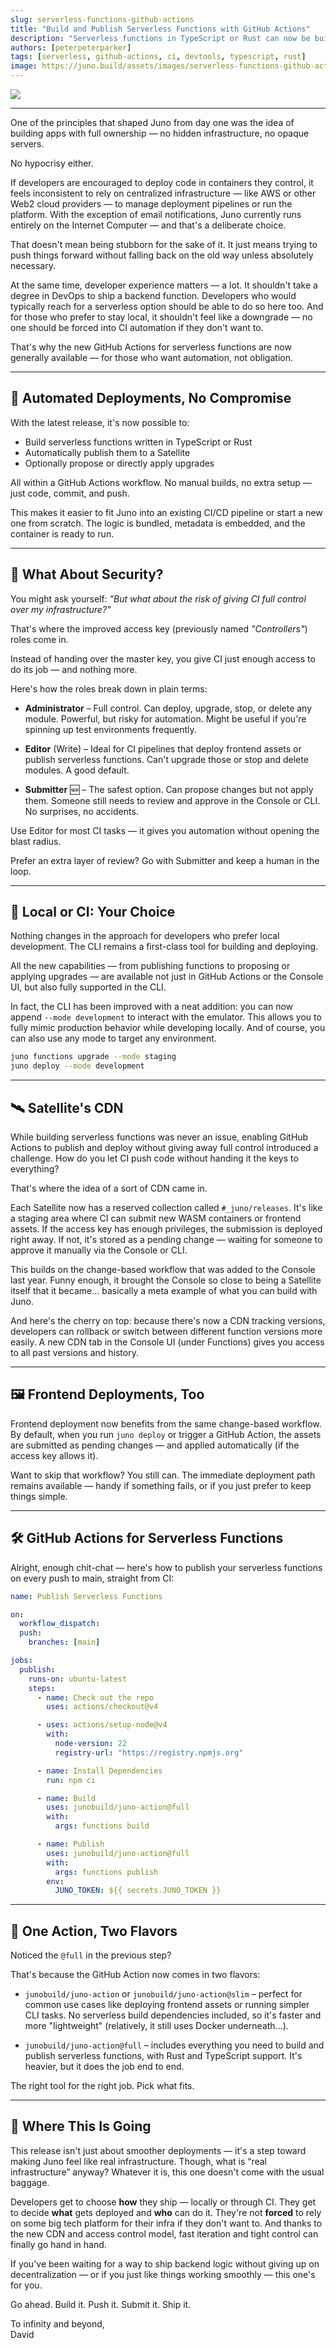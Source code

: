 ```yaml
---
slug: serverless-functions-github-actions
title: "Build and Publish Serverless Functions with GitHub Actions"
description: "Serverless functions in TypeScript or Rust can now be built and published automatically using GitHub Actions. Full control. No compromises."
authors: [peterpeterparker]
tags: [serverless, github-actions, ci, devtools, typescript, rust]
image: https://juno.build/assets/images/serverless-functions-github-actions-b19d1f12963712cd2e85a9ef25355758.png
---
```


![](serverless-functions-github-actions.png)

---

One of the principles that shaped Juno from day one was the idea of building apps with full ownership — no hidden infrastructure, no opaque servers.

No hypocrisy either.

If developers are encouraged to deploy code in containers they control, it feels inconsistent to rely on centralized infrastructure — like AWS or other Web2 cloud providers — to manage deployment pipelines or run the platform. With the exception of email notifications, Juno currently runs entirely on the Internet Computer — and that's a deliberate choice.

That doesn't mean being stubborn for the sake of it. It just means trying to push things forward without falling back on the old way unless absolutely necessary.

At the same time, developer experience matters — a lot. It shouldn't take a degree in DevOps to ship a backend function. Developers who would typically reach for a serverless option should be able to do so here too. And for those who prefer to stay local, it shouldn't feel like a downgrade — no one should be forced into CI automation if they don't want to.

That's why the new GitHub Actions for serverless functions are now generally available — for those who want automation, not obligation.

---

## 🚀 Automated Deployments, No Compromise

With the latest release, it's now possible to:

- Build serverless functions written in TypeScript or Rust
- Automatically publish them to a Satellite
- Optionally propose or directly apply upgrades

All within a GitHub Actions workflow. No manual builds, no extra setup — just code, commit, and push.

This makes it easier to fit Juno into an existing CI/CD pipeline or start a new one from scratch. The logic is bundled, metadata is embedded, and the container is ready to run.

---

## 🔐 What About Security?

You might ask yourself: _"But what about the risk of giving CI full control over my infrastructure?"_

That's where the improved access key (previously named _"Controllers"_) roles come in.

Instead of handing over the master key, you give CI just enough access to do its job — and nothing more.

Here's how the roles break down in plain terms:

- **Administrator** – Full control. Can deploy, upgrade, stop, or delete any module. Powerful, but risky for automation. Might be useful if you're spinning up test environments frequently.

- **Editor** (Write) – Ideal for CI pipelines that deploy frontend assets or publish serverless functions. Can't upgrade those or stop and delete modules. A good default.

- **Submitter** 🆕 – The safest option. Can propose changes but not apply them. Someone still needs to review and approve in the Console or CLI. No surprises, no accidents.

Use Editor for most CI tasks — it gives you automation without opening the blast radius.

Prefer an extra layer of review? Go with Submitter and keep a human in the loop.

---

## 🧰 Local or CI: Your Choice

Nothing changes in the approach for developers who prefer local development. The CLI remains a first-class tool for building and deploying.

All the new capabilities — from publishing functions to proposing or applying upgrades — are available not just in GitHub Actions or the Console UI, but also fully supported in the CLI.

In fact, the CLI has been improved with a neat addition: you can now append `--mode development` to interact with the emulator. This allows you to fully mimic production behavior while developing locally. And of course, you can also use any mode to target any environment.

```bash
juno functions upgrade --mode staging
juno deploy --mode development
```

---

## 🛰️ Satellite's CDN

While building serverless functions was never an issue, enabling GitHub Actions to publish and deploy without giving away full control introduced a challenge. How do you let CI push code without handing it the keys to everything?

That's where the idea of a sort of CDN came in.

Each Satellite now has a reserved collection called `#_juno/releases`. It's like a staging area where CI can submit new WASM containers or frontend assets. If the access key has enough privileges, the submission is deployed right away. If not, it's stored as a pending change — waiting for someone to approve it manually via the Console or CLI.

This builds on the change-based workflow that was added to the Console last year. Funny enough, it brought the Console so close to being a Satellite itself that it became… basically a meta example of what you can build with Juno.

And here's the cherry on top: because there's now a CDN tracking versions, developers can rollback or switch between different function versions more easily. A new CDN tab in the Console UI (under Functions) gives you access to all past versions and history.

---

## 🖼️ Frontend Deployments, Too

Frontend deployment now benefits from the same change-based workflow. By default, when you run `juno deploy` or trigger a GitHub Action, the assets are submitted as pending changes — and applied automatically (if the access key allows it).

Want to skip that workflow? You still can. The immediate deployment path remains available — handy if something fails, or if you just prefer to keep things simple.

---

## 🛠️ GitHub Actions for Serverless Functions

Alright, enough chit-chat — here's how to publish your serverless functions on every push to main, straight from CI:

```yaml title="publish.yml"
name: Publish Serverless Functions

on:
  workflow_dispatch:
  push:
    branches: [main]

jobs:
  publish:
    runs-on: ubuntu-latest
    steps:
      - name: Check out the repo
        uses: actions/checkout@v4

      - uses: actions/setup-node@v4
        with:
          node-version: 22
          registry-url: "https://registry.npmjs.org"

      - name: Install Dependencies
        run: npm ci

      - name: Build
        uses: junobuild/juno-action@full
        with:
          args: functions build

      - name: Publish
        uses: junobuild/juno-action@full
        with:
          args: functions publish
        env:
          JUNO_TOKEN: ${{ secrets.JUNO_TOKEN }}
```

---

## 🌸 One Action, Two Flavors

Noticed the `@full` in the previous step?

That's because the GitHub Action now comes in two flavors:

- `junobuild/juno-action` or `junobuild/juno-action@slim` – perfect for common use cases like deploying frontend assets or running simpler CLI tasks. No serverless build dependencies included, so it's faster and more "lightweight" (relatively, it still uses Docker underneath...).

- `junobuild/juno-action@full` – includes everything you need to build and publish serverless functions, with Rust and TypeScript support. It's heavier, but it does the job end to end.

The right tool for the right job. Pick what fits.

---

## 🧭 Where This Is Going

This release isn't just about smoother deployments — it's a step toward making Juno feel like real infrastructure. Though, what is “real infrastructure” anyway? Whatever it is, this one doesn't come with the usual baggage.

Developers get to choose **how** they ship — locally or through CI. They get to decide **what** gets deployed and **who** can do it. They're not **forced** to rely on some big tech platform for their infra if they don't want to. And thanks to the new CDN and access control model, fast iteration and tight control can finally go hand in hand.

If you've been waiting for a way to ship backend logic without giving up on decentralization — or if you just like things working smoothly — this one's for you.

Go ahead.
Build it.
Push it.
Submit it.
Ship it.

To infinity and beyond,  
David
